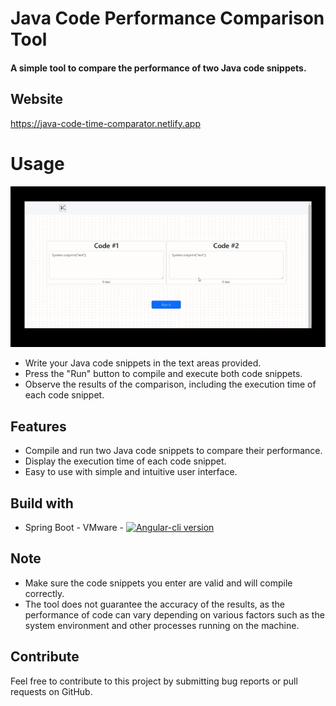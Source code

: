 
# Java Code Performance Comparison Tool
#### A simple tool to compare the performance of two Java code snippets.

## Website
https://java-code-time-comparator.netlify.app


# Usage

![](https://github.com/KevinGuzmanH/javaTimerFront/blob/master/ezgif.com-video-to-gif.gif)
- Write your Java code snippets in the text areas provided.
- Press the "Run" button to compile and execute both code snippets.
- Observe the results of the comparison, including the execution time of each code snippet.
## Features
- Compile and run two Java code snippets to compare their performance.
- Display the execution time of each code snippet.
- Easy to use with simple and intuitive user interface.

## Build with
- Spring Boot - VMware - [![Angular-cli version](https://img.shields.io/badge/SpringBoot-2.7.8-green.svg)](https://spring.io/)

## Note
- Make sure the code snippets you enter are valid and will compile correctly.
- The tool does not guarantee the accuracy of the results, as the performance of code can vary depending on various factors such as the system environment and other processes running on the machine.
## Contribute
Feel free to contribute to this project by submitting bug reports or pull requests on GitHub.
